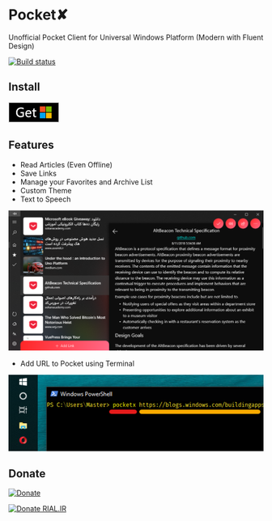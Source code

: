 # Pocket✘

Unofficial Pocket Client for Universal Windows Platform (Modern with Fluent Design)

[![Build status](https://build.appcenter.ms/v0.1/apps/5dc566ec-33b7-43a2-9f2f-a767502f3282/branches/master/badge)](https://appcenter.ms)

## Install

[![MS Store](./Assets/msstore.png)](https://www.microsoft.com/store/apps/9NDT5N34SR2P?ocid=badge)

## Features

* Read Articles (Even Offline)
* Save Links
* Manage your Favorites and Archive List
* Custom Theme
* Text to Speech

![Screenshot](./Assets/Screenshot.png)

* Add URL to Pocket using Terminal

![Add Pocket](./Assets/cl.png)

## Donate

[![Donate](https://www.buymeacoffee.com/assets/img/custom_images/orange_img.png)](https://buymeacoff.ee/XrTW5YQDy)

[![Donate RIAL.IR](https://img.shields.io/badge/donate-IRAN-blue.svg)](https://www.payping.ir/yazdipour)
